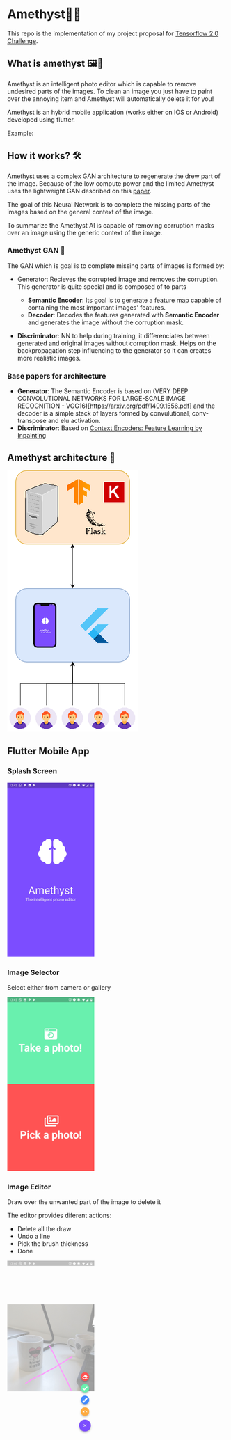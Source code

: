 # Amethyst💎📸

This repo is the implementation of my project proposal for [Tensorflow 2.0 Challenge](https://tensorflow.devpost.com/).

## What is amethyst 🖼🎨

Amethyst is an intelligent photo editor which is capable to remove undesired parts of the images. To clean an image you just have to paint over the annoying item and Amethyst will automatically delete it for you!

Amethyst is an hybrid mobile application (works either on IOS or Android) developed using flutter.

Example:

## How it works? 🛠

Amethyst uses a complex GAN architecture to regenerate the drew part of the image. Because of the low compute power and the limited Amethyst uses the lightweight GAN described on this [paper](https://www.dropbox.com/s/e4l19y9ggqqk2yf/0360.pdf?dl=1).

The goal of this Neural Network is to complete the missing parts of the images based on the general context of the image.

To summarize the Amethyst AI is capable of removing corruption masks over an image using the generic context of the image.  

### Amethyst GAN 📙

The GAN which is goal is to complete missing parts of images is formed by:

- Generator: Recieves the corrupted image and removes the corruption. This generator is quite special and is composed of to parts
  - **Semantic Encoder**: Its goal is to generate a feature map capable of containing the most important images' features.
  - **Decoder**: Decodes the features generated with **Semantic Encoder** and generates the image without the corruption mask.

- **Discriminator**: NN to help during training, it differenciates between generated and original images without corruption mask. Helps on the backpropagation step influencing to the generator so it can creates more realistic images.

### Base papers for architecture

- **Generator**: The Semantic Encoder is based on (VERY DEEP CONVOLUTIONAL NETWORKS FOR LARGE-SCALE IMAGE RECOGNITION - VGG16)[https://arxiv.org/pdf/1409.1556.pdf] and the decoder is a simple stack of layers formed by convulutional, conv-transpose and elu activation.
- **Discriminator**: Based on [Context Encoders: Feature Learning by Inpainting](https://arxiv.org/pdf/1604.07379.pdf)

## Amethyst architecture 🏰

![Amethyst Srchitecture](img/amethyst_arch.png)

## Flutter Mobile App

### Splash Screen

<img src="img/splash.jpg" width="200" alt="Mobile Splash">

### Image Selector

Select either from camera or gallery

<img src="img/photo_picker.jpg" width="200" alt="Image selector">

### Image Editor

Draw over the unwanted part of the image to delete it

The editor provides diferent actions:
 
- Delete all the draw
- Undo a line
- Pick the brush thickness
- Done

<img src="img/actions.jpg" width="200" alt="Image selector">